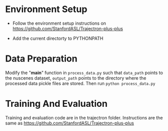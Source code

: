 # Environment Setup 

- Follow the environment setup instructions on https://github.com/StanfordASL/Trajectron-plus-plus

- Add the current directorty to PYTHONPATH

# Data Preparation

Modify the "__main__" function in `process_data.py` such that `data_path` points to the nuscenes dataset, `output_path` points to the directory where the processed data pickle files are stored. Then run `python process_data.py`

# Training And Evaluation
Training and evaluation code are in the trajectron folder. Instructions are the same as https://github.com/StanfordASL/Trajectron-plus-plus
